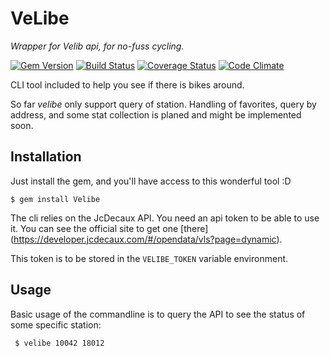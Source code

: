 VeLibe
======

*Wrapper for Velib api, for no-fuss cycling.*

[![Gem Version](https://badge.fury.io/rb/velibe.svg)](http://badge.fury.io/rb/velibe)
[![Build Status](https://travis-ci.org/AdrieanKhisbe/velibe.svg)](https://travis-ci.org/AdrieanKhisbe/velibe)
[![Coverage Status](https://coveralls.io/repos/AdrieanKhisbe/velibe/badge.svg?branch=master&service=github)](https://coveralls.io/github/AdrieanKhisbe/velibe?branch=master)
[![Code Climate](https://codeclimate.com/github/AdrieanKhisbe/velibe/badges/gpa.svg)](https://codeclimate.com/github/AdrieanKhisbe/velibe)

CLI tool included to help you see if there is bikes around.

So far *velibe* only support query of station. Handling of favorites, query by
address, and some stat collection is planed and might be implemented soon.

## Installation

Just install the gem, and you'll have access to this wonderful tool :D
     
    $ gem install Velibe

The cli relies on the JcDecaux API. You need an api token to be able to use it.
You can see the official site to get one [there]
(https://developer.jcdecaux.com/#/opendata/vls?page=dynamic).

This token is to be stored in the `VELIBE_TOKEN` variable environment.

## Usage

Basic usage of the commandline is to query the API to see
the status of some specific station:

     $ velibe 10042 18012

 

